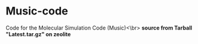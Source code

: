 # Music-code
Code for the Molecular Simulation Code (Music)<\br>
**source from Tarball "Latest.tar.gz" on zeolite**

